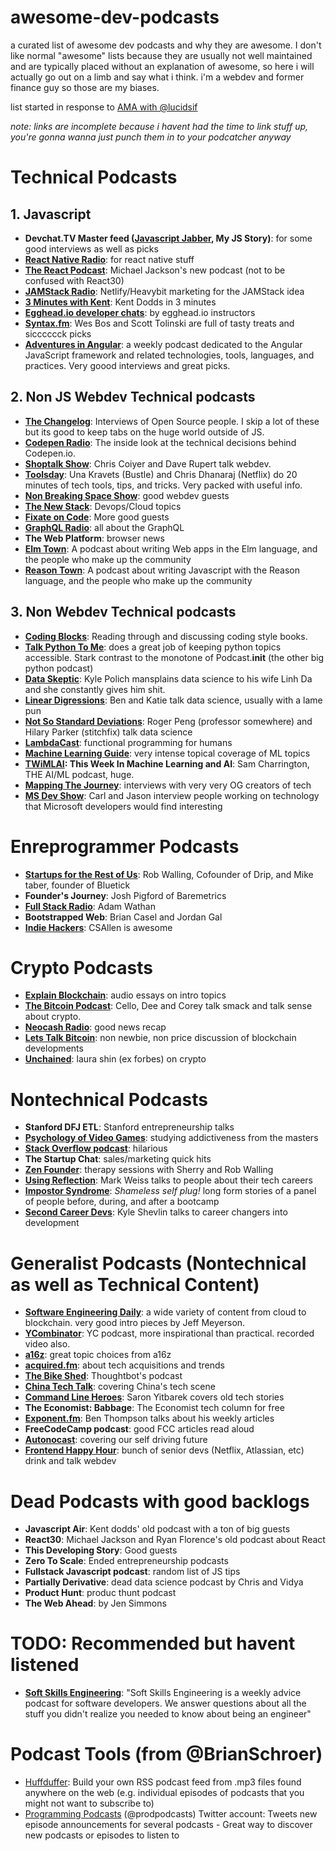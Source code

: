 # awesome-dev-podcasts
a curated list of awesome dev podcasts and why they are awesome. I don't like normal "awesome" lists because they are usually not well maintained and are typically placed without an explanation of awesome, so here i will actually go out on a limb and say what i think. i'm a webdev and former finance guy so those are my biases.

list started in response to [AMA with @lucidsif](https://github.com/sw-yx/ama/issues/3)

_note: links are incomplete because i havent had the time to link stuff up, you're gonna wanna just punch them in to your podcatcher anyway_

# Technical Podcasts

## 1. Javascript

- **Devchat.TV Master feed ([Javascript Jabber](https://devchat.tv/js-jabber), My JS Story)**: for some good interviews as well as picks
- **[React Native Radio](https://devchat.tv/react-native-radio)**: for react native stuff
- **[The React Podcast](https://www.spreaker.com/show/the-react-podcast)**: Michael Jackson's new podcast (not to be confused with React30)
- **[JAMStack Radio](https://www.heavybit.com/library/podcasts/jamstack-radio/)**: Netlify/Heavybit marketing for the JAMStack idea
- **[3 Minutes with Kent](https://www.briefs.fm/3-minutes-with-kent)**: Kent Dodds in 3 minutes
- **[Egghead.io developer chats](https://egghead.simplecast.fm/)**: by egghead.io instructors
- **[Syntax.fm](https://syntax.fm/)**: Wes Bos and Scott Tolinski are full of tasty treats and sicccccck picks
- **[Adventures in Angular](https://devchat.tv/adv-in-angular)**: a weekly podcast dedicated to the Angular JavaScript framework and related technologies, tools, languages, and practices. Very goood interviews and great picks.

## 2. Non JS Webdev Technical podcasts

- **[The Changelog](https://changelog.com/)**: Interviews of Open Source people. I skip a lot of these but its good to keep tabs on the huge world outside of JS.
- **[Codepen Radio](https://blog.codepen.io/radio/)**: The inside look at the technical decisions behind Codepen.io.
- **[Shoptalk Show](http://shoptalkshow.com/)**: Chris Coiyer and Dave Rupert talk webdev.
- **[Toolsday](http://www.toolsday.io/)**: Una Kravets (Bustle) and Chris Dhanaraj (Netflix) do 20 minutes of tech tools, tips, and tricks. Very packed with useful info.
- **[Non Breaking Space Show](https://goodstuff.fm/nbsp/)**: good webdev guests
- **[The New Stack](https://thenewstack.io/podcasts/)**: Devops/Cloud topics
- **[Fixate on Code](https://soundcloud.com/fixateoncode)**: More good guests
- **[GraphQL Radio](https://graphqlradio.com/)**: all about the GraphQL
- **The Web Platform**: browser news
- **[Elm Town](http://elmtown.audio/)**: A podcast about writing Web apps in the Elm language, and the people who make up the community
- **[Reason Town](http://reason.town/)**: A podcast about writing Javascript with the Reason language, and the people who make up the community

## 3. Non Webdev Technical podcasts

- **[Coding Blocks](https://www.codingblocks.net/)**: Reading through and discussing coding style books.
- **[Talk Python To Me](https://talkpython.fm/)**: does a great job of keeping python topics accessible. Stark contrast to the monotone of Podcast.__init__ (the other big python podcast)
- **[Data Skeptic](https://dataskeptic.com/)**: Kyle Polich mansplains data science to his wife Linh Da and she constantly gives him shit.
- **[Linear Digressions](http://lineardigressions.com/)**: Ben and Katie talk data science, usually with a lame pun
- **[Not So Standard Deviations](http://nssdeviations.com/)**: Roger Peng (professor somewhere) and Hilary Parker (stitchfix) talk data science
- **[LambdaCast](https://soundcloud.com/lambda-cast)**: functional programming for humans
- **[Machine Learning Guide](http://ocdevel.com/podcasts/machine-learning)**: very intense topical coverage of ML topics
- **[TWiMLAI](https://twimlai.com/): This Week In Machine Learning and AI**: Sam Charrington, THE AI/ML podcast, huge.
- **[Mapping The Journey](https://www.mappingthejourney.com/)**: interviews with very very OG creators of tech
- **[MS Dev Show](https://msdevshow.com)**: Carl and Jason interview people working on technology that Microsoft developers would find interesting

# Enreprogrammer Podcasts

- **[Startups for the Rest of Us](http://www.startupsfortherestofus.com/)**: Rob Walling, Cofounder of Drip, and Mike taber, founder of Bluetick
- **Founder's Journey**: Josh Pigford of Baremetrics
- **[Full Stack Radio](http://www.fullstackradio.com/)**: Adam Wathan
- **Bootstrapped Web**: Brian Casel and Jordan Gal
- **[Indie Hackers](https://www.indiehackers.com/)**: CSAllen is awesome

# Crypto Podcasts

- **[Explain Blockchain](https://explainblockchain.io/)**: audio essays on intro topics
- **[The Bitcoin Podcast](https://thebitcoinpodcast.com/)**: Cello, Dee and Corey talk smack and talk sense about crypto.
- **[Neocash Radio](http://neocashradio.com/)**: good news recap
- **[Lets Talk Bitcoin](https://letstalkbitcoin.com/)**: non newbie, non price discussion of blockchain developments
- **[Unchained](http://unchainedpodcast.co/)**: laura shin (ex forbes) on crypto

# Nontechnical Podcasts

- **Stanford DFJ ETL**: Stanford entrepreneurship talks
- **[Psychology of Video Games](http://www.psychologyofgames.com/)**: studying addictiveness from the masters
- **[Stack Overflow podcast](https://stackoverflow.blog/podcasts/)**: hilarious
- **The Startup Chat**: sales/marketing quick hits
- **[Zen Founder](https://zenfounder.com/)**: therapy sessions with Sherry and Rob Walling
- **[Using Reflection](https://itunes.apple.com/us/podcast/using-reflection/id1294155220?mt=2)**: Mark Weiss talks to people about their tech careers
- **[Impostor Syndrome](https://www.impostor-syndrome.org/)**: _Shameless self plug!_ long form stories of a panel of people before, during, and after a bootcamp
- **[Second Career Devs](https://secondcareerdevs.com/)**: Kyle Shevlin talks to career changers into development

# Generalist Podcasts (Nontechnical as well as Technical Content)

- **[Software Engineering Daily](https://softwareengineeringdaily.com/)**: a wide variety of content from cloud to blockchain. very good intro pieces by Jeff Meyerson.
- **[YCombinator](http://blog.ycombinator.com/category/podcast/)**: YC podcast, more inspirational than practical. recorded video also.
- **[a16z](https://a16z.com/podcasts/)**: great topic choices from a16z
- **[acquired.fm](http://www.acquired.fm/)**: about tech acquisitions and trends
- **[The Bike Shed](http://bikeshed.fm/)**: Thoughtbot's podcast
- **[China Tech Talk](http://chinatechtalk.libsyn.com/)**: covering China's tech scene
- **[Command Line Heroes](https://www.redhat.com/en/command-line-heroes)**: Saron Yitbarek covers old tech stories
- **The Economist: Babbage**: The Economist tech column for free
- **[Exponent.fm](http://exponent.fm/)**: Ben Thompson talks about his weekly articles
- **FreeCodeCamp podcast**: good FCC articles read aloud
- **[Autonocast](http://www.autonocast.com/)**: covering our self driving future
- **[Frontend Happy Hour](http://frontendhappyhour.com/)**: bunch of senior devs (Netflix, Atlassian, etc) drink and talk webdev

# Dead Podcasts with good backlogs

- **Javascript Air**: Kent dodds' old podcast with a ton of big guests
- **React30**: Michael Jackson and Ryan Florence's old podcast about React
- **This Developing Story**: Good guests
- **Zero To Scale**: Ended entrepreneurship podcasts
- **Fullstack Javascript podcast**: random list of JS tips
- **Partially Derivative**: dead data science podcast by Chris and Vidya
- **Product Hunt**: produc thunt podcast
- **The Web Ahead**: by Jen Simmons


# TODO: Recommended but havent listened

- **[Soft Skills Engineering](https://softskills.audio/)**: "Soft Skills Engineering is a weekly advice podcast for software developers. We answer questions about all the stuff you didn't realize you needed to know about being an engineer"

# Podcast Tools (from @BrianSchroer)

* [Huffduffer](https://huffduffer.com/about): Build your own RSS podcast feed from .mp3 files found anywhere on the web (e.g. individual episodes of podcasts that you might not want to subscribe to)
* [Programming Podcasts](https://twitter.com/progpodcasts) (@prodpodcasts) Twitter account: Tweets new episode announcements for several podcasts - Great way to discover new podcasts or episodes to listen to
